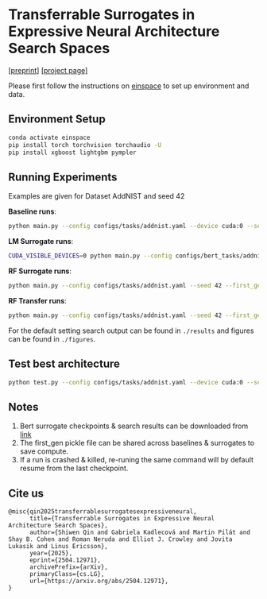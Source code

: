 # Transferrable Surrogates in Expressive Neural Architecture Search Spaces

[[preprint]](https://arxiv.org/abs/2504.12971) [[project page]](https://shiwenqin.github.io/TransferrableSurrogate/)

Please first follow the instructions on [einspace](https://github.com/linusericsson/einspace) to set up environment and data.

## Environment Setup

```bash
conda activate einspace
pip install torch torchvision torchaudio -U
pip install xgboost lightgbm pympler
```

## Running Experiments

Examples are given for Dataset AddNIST and seed 42

**Baseline runs**:

```bash
python main.py --config configs/tasks/addnist.yaml --device cuda:0 --seed 42 --first_gen_path first_gen_addnist_42.pkl --surrogate_start_iter 100 
```

**LM Surrogate runs**:

```bash
CUDA_VISIBLE_DEVICES=0 python main.py --config configs/bert_tasks/addnist.yaml --device cuda:0 --seed 42 --first_gen_path first_gen_addnist_42.pkl --surrogate_start_iter 100 --model_ckp MODEL_CKP_PATH_HERE --model_device cuda:0 --refit_steps 100
```

**RF Surrogate runs**:

```bash
python main.py --config configs/tasks/addnist.yaml --seed 42 --first_gen_path first_gen_addnist_42.pkl --surrogate_start_iter 100 --surrogate rf --refit_steps 20 --fit_on_cached True
```

**RF Transfer runs**:

```bash
python main.py --config configs/tasks/addnist.yaml --seed 42 --first_gen_path first_gen_addnist_42.pkl --surrogate_start_iter 100 --surrogate tr_rf --refit_steps 20 --fit_on_cached True
```

For the default setting search output can be found in `./results` and figures can be found in `./figures`.

## Test best architecture

```bash
python test.py --config configs/tasks/addnist.yaml --device cuda:0 --seed 42 --result_path SEARCH_OUTPUT_PATH_HERE
```

## Notes

1. Bert surrogate checkpoints & search results can be downloaded from [link](https://figshare.com/s/7df3e41015b341f7326b?file=53351423) 
2. The first_gen pickle file can be shared across baselines & surrogates to save compute.
3. If a run is crashed & killed, re-runing the same command will by default resume from the last checkpoint.

## Cite us

```
@misc{qin2025transferrablesurrogatesexpressiveneural,
      title={Transferrable Surrogates in Expressive Neural Architecture Search Spaces}, 
      author={Shiwen Qin and Gabriela Kadlecová and Martin Pilát and Shay B. Cohen and Roman Neruda and Elliot J. Crowley and Jovita Lukasik and Linus Ericsson},
      year={2025},
      eprint={2504.12971},
      archivePrefix={arXiv},
      primaryClass={cs.LG},
      url={https://arxiv.org/abs/2504.12971}, 
}
```